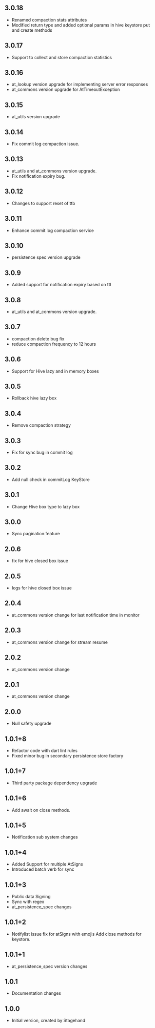 ## 3.0.18
- Renamed compaction stats attributes
- Modified return type and added optional params in hive keystore put and create methods
## 3.0.17
- Support to collect and store compaction statistics
## 3.0.16
- at_lookup version upgrade for implementing server error responses
- at_commons version upgrade for AtTimeoutException
## 3.0.15
- at_utils version upgrade
## 3.0.14
- Fix commit log compaction issue.
## 3.0.13
- at_utils and at_commons version upgrade.
- Fix notification expiry bug.
## 3.0.12
- Changes to support reset of ttb
## 3.0.11
- Enhance commit log compaction service
## 3.0.10
- persistence spec version upgrade
## 3.0.9
- Added support for notification expiry based on ttl
## 3.0.8
- at_utils and at_commons version upgrade.
## 3.0.7
- compaction delete bug fix
- reduce compaction frequency to 12 hours
## 3.0.6
- Support for Hive lazy and in memory boxes
## 3.0.5
- Rollback hive lazy box
## 3.0.4
- Remove compaction strategy
## 3.0.3
- Fix for sync bug in commit log
## 3.0.2
- Add null check in commitLog KeyStore
## 3.0.1
- Change Hive box type to lazy box
## 3.0.0
- Sync pagination feature
## 2.0.6
- fix for hive closed box issue
## 2.0.5
- logs for hive closed box issue
## 2.0.4
- at_commons version change for last notification time in monitor
## 2.0.3
- at_commons version change for stream resume
## 2.0.2
- at_commons version change
## 2.0.1
- at_commons version change
## 2.0.0
- Null safety upgrade
## 1.0.1+8
- Refactor code with dart lint rules
- Fixed minor bug in secondary persistence store factory
## 1.0.1+7
- Third party package dependency upgrade
## 1.0.1+6
- Add await on close methods.
## 1.0.1+5
- Notification sub system changes
## 1.0.1+4
- Added Support for multiple AtSigns
- Introduced batch verb for sync
## 1.0.1+3
- Public data Signing
- Sync with regex
- at_persistence_spec changes
## 1.0.1+2
- Notifylist issue fix for atSigns with emojis Add close methods for keystore.
## 1.0.1+1
- at_persistence_spec version changes
## 1.0.1
 - Documentation changes
## 1.0.0
- Initial version, created by Stagehand




